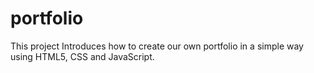 # portfolio
This project Introduces how to create our own portfolio in a simple way using HTML5, CSS and JavaScript.
